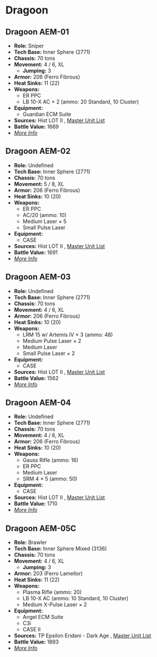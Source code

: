 # Dragoon 

## Dragoon AEM-01 

- **Role:** Sniper 
- **Tech Base:** Inner Sphere (2771) 
- **Chassis:** 70 tons 
- **Movement:** 4 / 6, XL 
  - **Jumping:** 3 
- **Armor:** 206 (Ferro Fibrous) 
- **Heat Sinks:** 11 (22) 
- **Weapons:** 
  - ER PPC 
  - LB 10-X AC × 2 (ammo: 20 Standard, 10 Cluster) 
- **Equipment:** 
  - Guardian ECM Suite 
- **Sources:** Hist LOT II , [Master Unit List](http://masterunitlist.info/Unit/Details/6780/dragoon-aem-01) 
- **Battle Value:** 1669 
- [*More Info*](dragoon/dragoon_aem-01.md) 

## Dragoon AEM-02 

- **Role:** Undefined 
- **Tech Base:** Inner Sphere (2771) 
- **Chassis:** 70 tons 
- **Movement:** 5 / 8, XL 
- **Armor:** 206 (Ferro Fibrous) 
- **Heat Sinks:** 10 (20) 
- **Weapons:** 
  - ER PPC 
  - AC/20 (ammo: 10) 
  - Medium Laser × 5 
  - Small Pulse Laser 
- **Equipment:** 
  - CASE 
- **Sources:** Hist LOT II , [Master Unit List](http://masterunitlist.info/Unit/Details/6781/dragoon-aem-02) 
- **Battle Value:** 1691 
- [*More Info*](dragoon/dragoon_aem-02.md) 

## Dragoon AEM-03 

- **Role:** Undefined 
- **Tech Base:** Inner Sphere (2771) 
- **Chassis:** 70 tons 
- **Movement:** 4 / 6, XL 
- **Armor:** 206 (Ferro Fibrous) 
- **Heat Sinks:** 10 (20) 
- **Weapons:** 
  - LRM 15 w/ Artemis IV × 3 (ammo: 48) 
  - Medium Pulse Laser × 2 
  - Medium Laser 
  - Small Pulse Laser × 2 
- **Equipment:** 
  - CASE 
- **Sources:** Hist LOT II , [Master Unit List](http://masterunitlist.info/Unit/Details/6782/dragoon-aem-03) 
- **Battle Value:** 1562 
- [*More Info*](dragoon/dragoon_aem-03.md) 

## Dragoon AEM-04 

- **Role:** Undefined 
- **Tech Base:** Inner Sphere (2771) 
- **Chassis:** 70 tons 
- **Movement:** 4 / 6, XL 
- **Armor:** 206 (Ferro Fibrous) 
- **Heat Sinks:** 10 (20) 
- **Weapons:** 
  - Gauss Rifle (ammo: 16) 
  - ER PPC 
  - Medium Laser 
  - SRM 4 × 5 (ammo: 50) 
- **Equipment:** 
  - CASE 
- **Sources:** Hist LOT II , [Master Unit List](http://masterunitlist.info/Unit/Details/6783/dragoon-aem-04) 
- **Battle Value:** 1710 
- [*More Info*](dragoon/dragoon_aem-04.md) 

## Dragoon AEM-05C 

- **Role:** Brawler 
- **Tech Base:** Inner Sphere Mixed (3136) 
- **Chassis:** 70 tons 
- **Movement:** 4 / 6, XL 
  - **Jumping:** 3 
- **Armor:** 203 (Ferro Lamellor) 
- **Heat Sinks:** 11 (22) 
- **Weapons:** 
  - Plasma Rifle (ammo: 20) 
  - LB 10-X AC (ammo: 10 Standard, 10 Cluster) 
  - Medium X-Pulse Laser × 2 
- **Equipment:** 
  - Angel ECM Suite 
  - C3i 
  - CASE II 
- **Sources:** TP Epsilon Eridani - Dark Age , [Master Unit List](http://masterunitlist.info/Unit/Details/7399/dragoon-aem-05c) 
- **Battle Value:** 1893 
- [*More Info*](dragoon/dragoon_aem-05c.md) 

